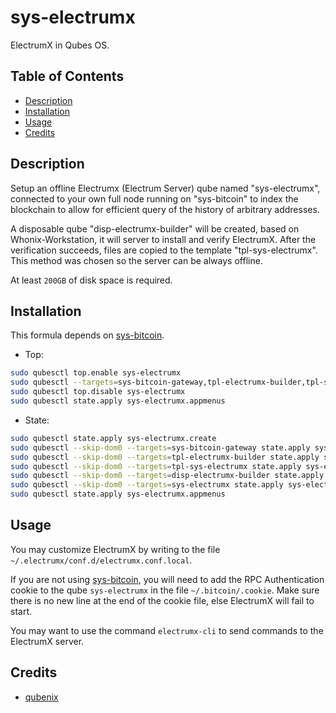 # sys-electrumx

ElectrumX in Qubes OS.

## Table of Contents

*   [Description](#description)
*   [Installation](#installation)
*   [Usage](#usage)
*   [Credits](#credits)

## Description

Setup an offline Electrumx (Electrum Server) qube named "sys-electrumx",
connected to your own full node running on "sys-bitcoin" to index the
blockchain to allow for efficient query of the history of arbitrary addresses.

A disposable qube "disp-electrumx-builder" will be created, based on
Whonix-Workstation, it will server to install and verify ElectrumX. After the
verification succeeds, files are copied to the template "tpl-sys-electrumx".
This method was chosen so the server can be always offline.

At least `200GB` of disk space is required.

## Installation

This formula depends on [sys-bitcoin](../sys-bitcoin/README.md).

*   Top:

```sh
sudo qubesctl top.enable sys-electrumx
sudo qubesctl --targets=sys-bitcoin-gateway,tpl-electrumx-builder,tpl-sys-electrumx,disp-electrumx-builder,sys-electrumx state.apply
sudo qubesctl top.disable sys-electrumx
sudo qubesctl state.apply sys-electrumx.appmenus
```

*   State:

<!-- pkg:begin:post-install -->

```sh
sudo qubesctl state.apply sys-electrumx.create
sudo qubesctl --skip-dom0 --targets=sys-bitcoin-gateway state.apply sys-bitcoin.configure-gateway
sudo qubesctl --skip-dom0 --targets=tpl-electrumx-builder state.apply sys-electrumx.install-builder
sudo qubesctl --skip-dom0 --targets=tpl-sys-electrumx state.apply sys-electrumx.install
sudo qubesctl --skip-dom0 --targets=disp-electrumx-builder state.apply sys-electrumx.configure-builder
sudo qubesctl --skip-dom0 --targets=sys-electrumx state.apply sys-electrumx.configure
sudo qubesctl state.apply sys-electrumx.appmenus
```

<!-- pkg:end:post-install -->

## Usage

You may customize ElectrumX by writing to the file
`~/.electrumx/conf.d/electrumx.conf.local`.

If you are not using [sys-bitcoin](../sys-bitcoin/README.md), you will need to
add the RPC Authentication cookie to the qube `sys-electrumx` in the file
`~/.bitcoin/.cookie`. Make sure there is no new line at the end of the cookie
file, else ElectrumX will fail to start.

You may want to use the command `electrumx-cli` to send commands to the
ElectrumX server.

## Credits

*   [qubenix](https://github.com/qubenix/qubes-whonix-bitcoin)
